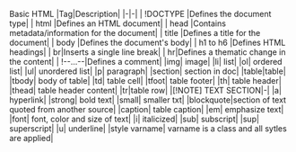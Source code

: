 Basic HTML
|Tag|Description|
|-|-|
| !DOCTYPE |Defines the document type|
| html |Defines an HTML document|
| head |Contains metadata/information for the document|
| title |Defines a title for the document|
| body |Defines the document's body|
| h1 to h6 |Defines HTML headings|
| br|Inserts a single line break|
| hr|Defines a thematic change in the content|
| !--...--|Defines a comment|
|img| image|
|li| list|
|ol| ordered list|
|ul| unordered list|
|p| paragraph|
|section| section in doc|
|table|table|
|tbody| body of table|
|td| table cell|
|tfoot| table footer|
|th| table header|
|thead| table header content|
|tr|table row|
|[!NOTE] TEXT SECTION|-|
|a| hyperlink|
|strong| bold text|
|small| smaller txt|
|blockquote|section of text quoted from another source|
|caption| table caption|
|em| emphasize text|
|font| font, color and size of text|
|i| italicized|
|sub| subscript|
|sup| superscript|
|u| underline|
|style varname| varname is a class and all sytles are applied|
